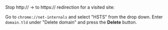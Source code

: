 Stop http:// -> to https:// redirection for a visited site:

Go to `chrome://net-internals` and select "HSTS" from the drop down. Enter `domain.tld` under "Delete domain" and press the **Delete** button.

